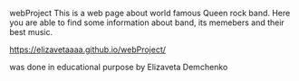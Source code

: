 webProject
This is a web page about world famous Queen rock band.
Here you are able to find some information about band, its memebers and their best music.

<!--follow the link below to have a look-->

https://elizavetaaaa.github.io/webProject/


was done in educational purpose by Elizaveta Demchenko
